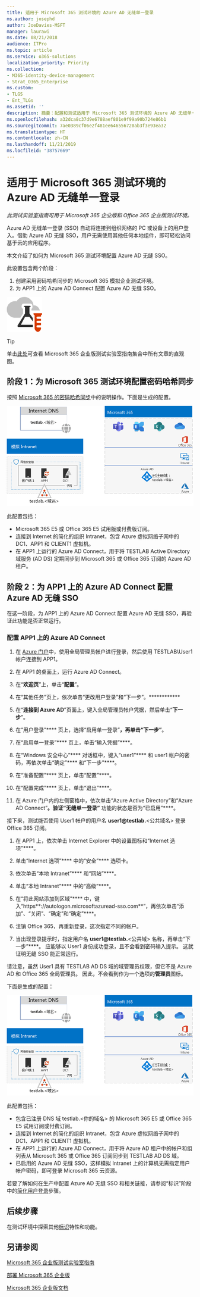 ```yaml
---
title: 适用于 Microsoft 365 测试环境的 Azure AD 无缝单一登录
ms.author: josephd
author: JoeDavies-MSFT
manager: laurawi
ms.date: 08/21/2018
audience: ITPro
ms.topic: article
ms.service: o365-solutions
localization_priority: Priority
ms.collection:
- M365-identity-device-management
- Strat_O365_Enterprise
ms.custom:
- TLGS
- Ent_TLGs
ms.assetid: ''
description: 摘要：配置和测试适用于 Microsoft 365 测试环境的 Azure AD 无缝单一登录。
ms.openlocfilehash: a32dca8c37d9e6788aef801e9f99a90b724e86b1
ms.sourcegitcommit: 7ae0389cf06e2f481ee646556720ab3f3e93ea32
ms.translationtype: HT
ms.contentlocale: zh-CN
ms.lasthandoff: 11/21/2019
ms.locfileid: "38757669"
---
```

# <a name="azure-ad-seamless-single-sign-on-for-your-microsoft-365-test-environment"></a>适用于 Microsoft 365 测试环境的 Azure AD 无缝单一登录

*此测试实验室指南可用于 Microsoft 365 企业版和 Office 365 企业版测试环境。*

Azure AD 无缝单一登录 (SSO) 自动将连接到组织网络的 PC 或设备上的用户登入。借助 Azure AD 无缝 SSO，用户无需使用其他任何本地组件，即可轻松访问基于云的应用程序。

本文介绍了如何为 Microsoft 365 测试环境配置 Azure AD 无缝 SSO。

此设置包含两个阶段：

1.  创建采用密码哈希同步的 Microsoft 365 模拟企业测试环境。
2.  为 APP1 上的 Azure AD Connect 配置 Azure AD 无缝 SSO。
    
![Microsoft 云测试实验室指南](media/m365-enterprise-test-lab-guides/cloud-tlg-icon.png) 
    
> [!TIP]
> 单击[此处](media/m365-enterprise-test-lab-guides/Microsoft365EnterpriseTLGStack.pdf)可查看 Microsoft 365 企业版测试实验室指南集合中所有文章的直观图。
  
## <a name="phase-1-configure-password-hash-synchronization-for-your-microsoft-365-test-environment"></a>阶段 1：为 Microsoft 365 测试环境配置密码哈希同步

按照 [Microsoft 365 的密码哈希同步](password-hash-sync-m365-ent-test-environment.md)中的说明操作。下面是生成的配置。
  
![使用密码哈希同步测试环境的模拟企业配置](media/pass-through-auth-m365-ent-test-environment/Phase1.png)
  
此配置包括： 
  
- Microsoft 365 E5 或 Office 365 E5 试用版或付费版订阅。
- 连接到 Internet 的简化的组织 Intranet，包含 Azure 虚拟网络子网中的 DC1、APP1 和 CLIENT1 虚拟机。 
- 在 APP1 上运行的 Azure AD Connect，用于将 TESTLAB Active Directory 域服务 (AD DS) 定期同步到 Microsoft 365 或 Office 365 订阅的 Azure AD 租户。

## <a name="phase-2-configure-azure-ad-connect-on-app1-for-azure-ad-seamless-sso"></a>阶段 2：为 APP1 上的 Azure AD Connect 配置 Azure AD 无缝 SSO

在这一阶段，为 APP1 上的 Azure AD Connect 配置 Azure AD 无缝 SSO，再验证此功能是否正常运行。

### <a name="configure-azure-ad-connect-on-app1"></a>配置 APP1 上的 Azure AD Connect

1. 在 [Azure 门户](https://portal.azure.com)中，使用全局管理员帐户进行登录，然后使用 TESTLAB\User1 帐户连接到 APP1。

2. 在 APP1 的桌面上，运行 Azure AD Connect。

3. 在“**欢迎页**”上，单击“**配置**”。

4. 在“其他任务”页上，依次单击“更改用户登录”和“下一步”。************

5. 在“**连接到 Azure AD**”页面上，键入全局管理员帐户凭据，然后单击“**下一步**”。

6. 在“用户登录”**** 页上，选择“启用单一登录”****，再单击“下一步”****。

7. 在“启用单一登录”**** 页上，单击“输入凭据”****。

8. 在“Windows 安全中心”**** 对话框中，键入“user1”**** 和 user1 帐户的密码，再依次单击“确定”**** 和“下一步”****。

9. 在“准备配置”**** 页上，单击“配置”****。

10. 在“配置完成”**** 页上，单击“退出”****。

11. 在 Azure 门户内的左侧窗格中，依次单击“Azure Active Directory”和“Azure AD Connect”****。验证“无缝单一登录”**** 功能的状态是否为“已启用”****。

接下来，测试能否使用 User1 帐户的用户名 <strong>user1@testlab.</strong>\<公共域名> 登录 Office 365 订阅。

1. 在 APP1 上，依次单击 Internet Explorer 中的设置图标和“Internet 选项”****。
 
2. 单击“Internet 选项”**** 中的“安全”**** 选项卡。

3. 依次单击“本地 Intranet”**** 和“网站”****。

4. 单击“本地 Intranet”**** 中的“高级”****。

5. 在“将此网站添加到区域”**** 中，键入“https**<span>://autologon.microsoftazuread-sso.com</span>**”，再依次单击“添加”、“关闭”、“确定”和“确定”****。

6. 注销 Office 365，再重新登录，这次指定不同的帐户。

7. 当出现登录提示时，指定用户名 <strong>user1@testlab.</strong>\<公共域> 名称，再单击“下一步”****。 应能够以 User1 身份成功登录，且不会看到密码输入提示。 这就证明无缝 SSO 能正常运行。

请注意，虽然 User1 具有 TESTLAB AD DS 域的域管理员权限，但它不是  Azure AD 和 Office 365 全局管理员。 因此，不会看到作为一个选项的**管理员**图标。

下面是生成的配置：

![使用传递身份验证测试环境的模拟企业配置](media/pass-through-auth-m365-ent-test-environment/Phase1.png)

 
此配置包括：

- 包含已注册 DNS 域 testlab.\<你的域名> 的 Microsoft 365 E5 或 Office 365 E5 试用订阅或付费订阅。
- 连接到 Internet 的简化的组织 Intranet，包含 Azure 虚拟网络子网中的 DC1、APP1 和 CLIENT1 虚拟机。 
- 在 APP1 上运行的 Azure AD Connect，用于将 Azure AD 租户中的帐户和组列表从 Microsoft 365 或 Office 365 订阅同步到 TESTLAB AD DS 域。 
- 已启用的 Azure AD 无缝 SSO，这样模拟 Intranet 上的计算机无需指定用户帐户密码，即可登录 Microsoft 365 云资源。

若要了解如何在生产中配置 Azure AD 无缝 SSO 和相关链接，请参阅“标识”阶段中的[简化用户登录](identity-secure-your-passwords.md#identity-sso)步骤。

## <a name="next-step"></a>后续步骤

在测试环境中探索其他[标识](m365-enterprise-test-lab-guides.md#identity)特性和功能。

## <a name="see-also"></a>另请参阅

[Microsoft 365 企业版测试实验室指南](m365-enterprise-test-lab-guides.md)

[部署 Microsoft 365 企业版](deploy-microsoft-365-enterprise.md)

[Microsoft 365 企业版文档](https://docs.microsoft.com/microsoft-365-enterprise/)


